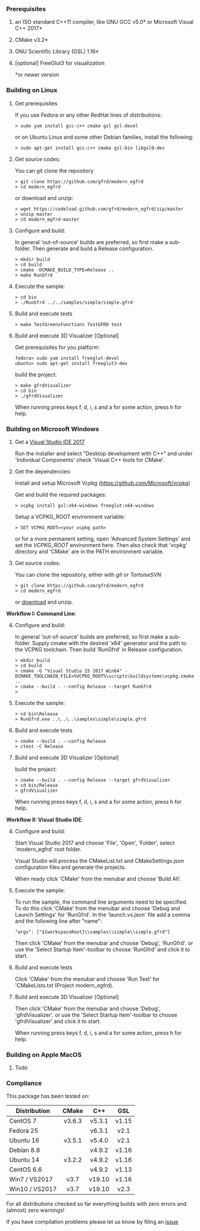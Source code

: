 
### Prerequisites

1. an ISO standard C++11 compiler, like GNU GCC v5.0* or Microsoft Visual C++ 2017*
2. CMake v3.2* 
3. GNU Scientific Library (GSL) 1.16*
4. [optional] FreeGlut3 for visualization

   *or newer version

### Building on Linux
1. Get prerequisites

   If you use Fedora or any other RedHat lines of distributions: 
   ```
   > sudo yum install gcc-c++ cmake gsl gsl-devel
   ```
   or on Ubuntu Linux and some other Debian families, install the following:
   ```
   > sudo apt-get install gcc-c++ cmake gsl-bin libgsl0-dev
   ```
2. Get source codes: 

   You can git clone the repository
   ```
   > git clone https://github.com/gfrd/modern_egfrd
   > cd modern_egfrd
   ```
   or download and unzip:
   ```
   > wget https://codeload.github.com/gfrd/modern_egfrd/zip/master
   > unzip master
   > cd modern_egfrd-master
   ```
   
 
3. Configure and build:
   
   In general 'out-of-source' builds are preferred, so first make a sub-folder. Then generate and build a Release configuration.
   ```
   > mkdir build
   > cd build
   > cmake -DCMAKE_BUILD_TYPE=Release ..
   > make RunGfrd
   ```

4. Execute the sample:

   ```
   > cd bin
   > ./RunGfrd ../../samples/simple/simple.gfrd
   ```

5. Build and execute tests

   ```
   > make TestGreensFunctions TestGFRD test
   ```

6. Build and execute 3D Visualizer [Optional]

   Get prerequisites for you platform:
   ```
   fedora> sudo yum install freeglut-devel
   ubuntu> sudo apt-get install freeglut3-dev
   ```
   build the project:
   ```
   > make gfrdVisualizer
   > cd bin
   > ./gfrdVisualizer
   ```
   When running press keys f, d, i, s and a for some action, press h for help.

   



### Building on Microsoft Windows



1. Get a [Visual Studio IDE 2017](https://www.visualstudio.com/)

   Run the installer and select "Desktop development with C++" and under 'Individual Components' check 'Visual C++ tools for CMake'.

   
2. Get the dependencies:

   Install and setup Microsoft Vcpkg (https://github.com/Microsoft/vcpkg)
   
   Get and build the required packages:
   ```
   > vcpkg install gsl:x64-windows freeglut:x64-windows
   ```
   
   Setup a VCPKG_ROOT environment variable:
   ```
   > SET VCPKG_ROOT=<your vcpkg path>
   ```
   or for a more permanent setting, open 'Advanced System Settings' and set the _VCPKG_ROOT_ environment here. Then also check that 'vcpkg' directory and 'CMake' are in the PATH environment variable.
   

3. Get source codes:

   You can clone the repository, either with _git_ or _TortoiseSVN_
   ```
   > git clone https://github.com/gfrd/modern_egfrd
   > cd modern_egfrd
   ```
   or [download](https://codeload.github.com/gfrd/modern_egfrd/zip/master) and unzip.
      

**Workflow I: Command Line**:
   
   
4. Configure and build:
   
   In general 'out-of-source' builds are preferred, so first make a sub-folder. Supply cmake with the desired 'x64' generator and the path to the VCPKG toolchain. Then build 'RunGfrd' in Release configuration.
   ```
   > mkdir build
   > cd build
   > cmake -G "Visual Studio 15 2017 Win64" -DCMAKE_TOOLCHAIN_FILE=%VCPKG_ROOT%\scripts\buildsystems\vcpkg.cmake ..
   > cmake --build . --config Release --target RunGfrd
   > 	
   ```

5. Execute the sample:

   ```
   > cd bin\Release
   > RunGfrd.exe ..\..\..\samples\simple\simple.gfrd
   ```

6. Build and execute tests

   ```
   > cmake --build . --config Release
   > ctest -C Release
   ```

7. Build and execute 3D Visualizer [Optional]

   build the project:
   ```
   > cmake --build . --config Release --target gfrdVisualizer
   > cd bin/Release
   > gfrdVisualizer
   ```
   When running press keys f, d, i, s and a for some action, press h for help.
   


**Workflow II: Visual Studio IDE**:
   
		
4. Configure and build:

   Start Visual Studio 2017 and choose 'File', 'Open', 'Folder', select 'modern_egfrd' root folder.

   Visual Studio will process the CMakeList.txt and CMakeSettings.json configuration files and generate the projects.
   
   When ready click 'CMake' from the menubar and choose 'Build All'.

   
5. Execute the sample:   
   
   To run the sample, the command line arguments  need to be specified. To do this click 'CMake' from the menubar and choose 'Debug and Launch Settings' for 'RunGfrd'.
   In the 'launch.vs.json' file add a comma and the following line after "name":
   
   ```
   "args": ["${workspaceRoot}\\samples\\simple\\simple.gfrd"]
   ```
 
   Then click 'CMake' from the menubar and choose 'Debug', 'RunGfrd'.
   or use the 'Select Startup Item'-toolbar to choose 'RunGfrd' and click it to start.
   

6. Build and execute tests
   
   Click 'CMake' from the menubar and choose 'Run Test' for 'CMakeLists.txt (Project modern_egfrd).

   
7. Build and execute 3D Visualizer [Optional]

   Then click 'CMake' from the menubar and choose 'Debug', 'gfrdVisualizer'.
   or use the 'Select Startup Item'-toolbar to choose 'gfrdVisualizer' and click it to start.
   
   When running press keys f, d, i, s and a for some action, press h for help.
   

   
### Building on Apple MacOS

1. Todo



### Compliance


   This package has been tested on:

   | **Distribution** | **CMake** | **C++** | **GSL** |
   |------------------|:---------:|:-------:|:-------:|
   | CentOS 7         | v3.6.3    | v5.3.1  | v1.15   |
   | Fedora 25        |           | v6.3.1  | v2.1    |
   | Ubuntu 16        | v3.5.1    | v5.4.0  | v2.1    |
   | Debian 8.8       |           | v4.9.2  | v1.16   |
   | Ubuntu 14        | v3.2.2    | v4.9.2  | v1.16   |
   | CentOS 6.6       |           | v4.9.2  | v1.13   |
   | Win7 / VS2017    | v3.7      | v19.10  | v1.16   |
   | Win10 / VS2017   | v3.7      | v19.10  | v2.3    |

   
   For all distributions checked so far everything builds with zero errors and (almost) zero warnings!
   
   If you have compilation problems please let us know by filing an [issue](https://github.com/gfrd/modern_egfrd/issues)


